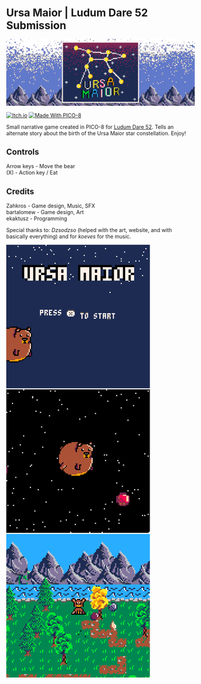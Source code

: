 # Ursa Maior | Ludum Dare 52 Submission

![banner](./assets/dJEPzk.png)

[![Itch.io](https://img.shields.io/badge/Itch-%23FF0B34.svg?style=for-the-badge&logo=Itch.io&logoColor=white)](https://zahkros.itch.io/ursa-maior) [![Made With PICO-8](https://img.shields.io/badge/Made%20With-PICO--8-ff004d.svg?style=for-the-badge&logo=data%3Aimage%2Fpng%3Bbase64%2CiVBORw0KGgoAAAANSUhEUgAAABQAAAAUCAYAAACNiR0NAAAAlUlEQVQ4jWP8v5gBFTxOR%2BVXPfuPwp8SxIjCt%2BBG4TIxUBkMfgNZGIyi0IRmoobZxxeo0rcPocp%2FEEEJ08HvZaobyPj%2FjTpqmLAeJM2EtgMo3MHvZeqnw9X%2FXVHSUdhnP5Qw%2Fc%2B7CUVDS%2BsWFH6QpuyIT4cMT8xQBJI%2B1aHwj1%2F3RgnTVJbrKGH29egxFPWD38tUNxAAun4liexlTtMAAAAASUVORK5CYII%3D)](https://www.lexaloffle.com/bbs/?tid=51092)


Small narrative game created in PICO-8 for [Ludum Dare 52](https://ldjam.com/events/ludum-dare/52/ursa-maior). Tells an  alternate story about the birth of the Ursa Maior star constellation.
Enjoy!

## Controls
Arrow keys - Move the bear <br />
(X) - Action key / Eat

## Credits
Zahkros - Game design, Music, SFX <br />
bartalomew - Game design, Art <br />
ekaktusz - Programming


Special thanks to: _Dzsodzso_ (helped with the art, website, and with basically everything) and for _koeves_ for the music.


![banner](./assets/19_5541b.gif)![banner](./assets/20_5543c.gif)![banner](./assets/21_55425.gif)
